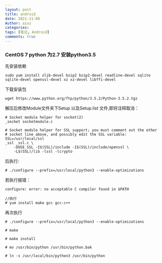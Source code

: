 ```yaml
---
layout: post
title: android
date: 2021-11-08
Author: aixz
categories:
tags: [笔记, Android]
comments: true 
---
```


### CentOS 7 python 为2.7  安装python3.5

先安装依赖 

```
sudo yum install zlib-devel bzip2 bzip2-devel readline-devel sqlite sqlite-devel openssl-devel xz xz-devel libffi-devel
```



下载安装包

```text
wget https://www.python.org/ftp/python/3.5.2/Python-3.5.2.tgz
```



解压后修改Module文件夹下Setup 以及Setup.list 文件,即将注释取消：

```
# Socket module helper for socket(2)
_socket socketmodule.c

# Socket module helper for SSL support; you must comment out the other
# socket line above, and possibly edit the SSL variable:
SSL=/usr/local/ssl
_ssl _ssl.c \
	-DUSE_SSL -I$(SSL)/include -I$(SSL)/include/openssl \
	-L$(SSL)/lib -lssl -lcrypto
```

后执行:

```text
# ./configure --prefix=/usr/local/python3 --enable-optimizations
```

若执行报错：
```
configure: error: no acceptable C compiler found in $PATH
```

```
//执行
# yum install make gcc gcc-c++ 
```

再次执行

```text
# ./configure --prefix=/usr/local/python3 --enable-optimizations
```

```text
# make 
```

```text
# make install 
```

```text
# mv /usr/bin/python /usr/bin/python.bak
```

```text
# ln -s /usr/local/bin/python3 /usr/bin/python
```